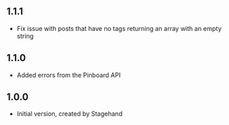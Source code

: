 ## 1.1.1

- Fix issue with posts that have no tags returning an array with an empty string

## 1.1.0

- Added errors from the Pinboard API

## 1.0.0

- Initial version, created by Stagehand

